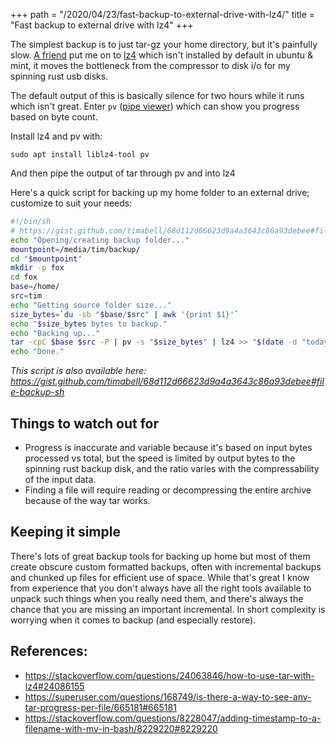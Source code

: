 +++
path = "/2020/04/23/fast-backup-to-external-drive-with-lz4/"
title = "Fast backup to external drive with lz4"
+++

The simplest backup is to just tar-gz your home directory, but it's painfully
slow. [A friend](http://blog.luxagen.com/2016/build-backups-an-unexpected-journey/) put me on to [lz4](https://lz4.github.io/lz4/) which isn't installed by default in ubuntu &
mint, it moves the bottleneck from the compressor to disk i/o for my spinning
rust usb disks.

The default output of this is basically silence for two hours while it runs
which isn't great. Enter `pv` ([pipe
viewer](https://www.howtogeek.com/428654/how-to-monitor-the-progress-of-linux-commands-with-pv-and-progress/))
which can show you progress based on byte count.

Install lz4 and pv with:

    sudo apt install liblz4-tool pv

And then pipe the output of tar through pv and into lz4

Here's a quick script for backing up my home folder to an external drive;
customize to suit your needs:

```bash
#!/bin/sh
# https://gist.github.com/timabell/68d112d66623d9a4a3643c86a93debee#file-backup-sh
echo "Opening/creating backup folder..."
mountpoint=/media/tim/backup/
cd "$mountpoint"
mkdir -p fox
cd fox
base=/home/
src=tim
echo "Getting source folder size..."
size_bytes=`du -sb "$base/$src" | awk '{print $1}'`
echo "$size_bytes bytes to backup."
echo "Backing up..."
tar -cpC $base $src -P | pv -s "$size_bytes" | lz4 >> "$(date -d "today" +"%Y%m%d-%H%M")-home.tar.lz4"
echo "Done."
```

*This script is also available here:
<https://gist.github.com/timabell/68d112d66623d9a4a3643c86a93debee#file-backup-sh>*

## Things to watch out for

* Progress is inaccurate and variable because it's based on input bytes
	processed vs total, but the speed is limited by output bytes to the spinning
	rust backup disk, and the ratio varies with the compressability of the input
	data.
* Finding a file will require reading or decompressing the entire archive
	because of the way tar works.

## Keeping it simple

There's lots of great backup tools for backing up home but most of them create
obscure custom formatted backups, often with incremental backups and chunked up
files for efficient use of space. While that's great I know from experience
that you don't always have all the right tools available to unpack such things
when you really need them, and there's always the chance that you are missing
an important incremental. In short complexity is worrying when it comes to
backup (and especially restore).

## References:

* <https://stackoverflow.com/questions/24063846/how-to-use-tar-with-lz4#24086155>
* <https://superuser.com/questions/168749/is-there-a-way-to-see-any-tar-progress-per-file/665181#665181>
* <https://stackoverflow.com/questions/8228047/adding-timestamp-to-a-filename-with-mv-in-bash/8229220#8229220>

